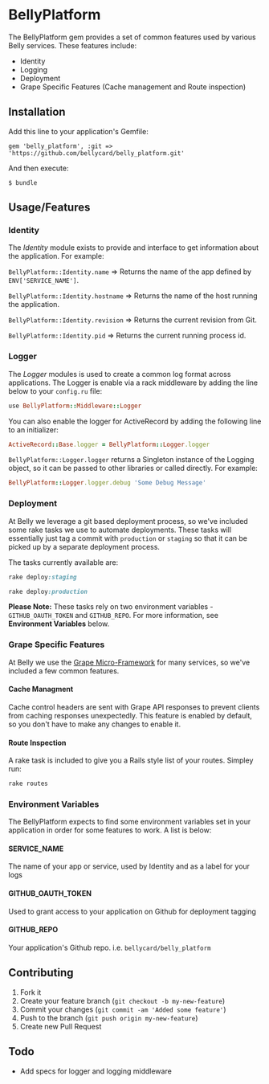 # BellyPlatform

The BellyPlatform gem provides a set of common features used by various Belly services. These features include:

* Identity
* Logging
* Deployment
* Grape Specific Features (Cache management and Route inspection)

## Installation

Add this line to your application's Gemfile:

    gem 'belly_platform', :git => 'https://github.com/bellycard/belly_platform.git'

And then execute:

    $ bundle

## Usage/Features

### Identity
The *Identity* module exists to provide and interface to get information about the application. For example:

`BellyPlatform::Identity.name` => Returns the name of the app defined by `ENV['SERVICE_NAME']`.

`BellyPlatform::Identity.hostname` => Returns the name of the host running the application.

`BellyPlatform::Identity.revision` => Returns the current revision from Git.

`BellyPlatform::Identity.pid` => Returns the current running process id.

### Logger
The *Logger* modules is used to create a common log format across applications. The Logger is enable via a rack middleware by adding the line below to your `config.ru` file:

```ruby
use BellyPlatform::Middleware::Logger
```

You can also enable the logger for ActiveRecord by adding the following line to an initializer:

```ruby
ActiveRecord::Base.logger = BellyPlatform::Logger.logger
```

`BellyPlatform::Logger.logger` returns a Singleton instance of the Logging object, so it can be passed to other libraries or called directly. For example:

```ruby
BellyPlatform::Logger.logger.debug 'Some Debug Message'
```

### Deployment
At Belly we leverage a git based deployment process, so we've included some rake tasks we use to automate deployments. These tasks will essentially just tag a commit with `production` or `staging` so that it can be picked up by a separate deployment process.

The tasks currently available are:

```ruby
rake deploy:staging
```


```ruby
rake deploy:production
```

**Please Note:** These tasks rely on two environment variables - `GITHUB_OAUTH_TOKEN` and `GITHUB_REPO`. For more information, see **Environment Variables** below. 

### Grape Specific Features
At Belly we use the [Grape Micro-Framework](https://github.com/intridea/grape) for many services, so we've included a few common features.

#### Cache Managment
Cache control headers are sent with Grape API responses to prevent clients from caching responses unexpectedly. This feature is enabled by default, so you don't have to make any changes to enable it.

#### Route Inspection
A rake task is included to give you a Rails style list of your routes. Simpley run:

```ruby
rake routes
```

### Environment Variables
The BellyPlatform expects to find some environment variables set in your application in order for some features to work. A list is below:

#### SERVICE_NAME
The name of your app or service, used by Identity and as a label for your logs

#### GITHUB\_OAUTH\_TOKEN
Used to grant access to your application on Github for deployment tagging

#### GITHUB_REPO
Your application's Github repo. i.e. `bellycard/belly_platform`

## Contributing

1. Fork it
2. Create your feature branch (`git checkout -b my-new-feature`)
3. Commit your changes (`git commit -am 'Added some feature'`)
4. Push to the branch (`git push origin my-new-feature`)
5. Create new Pull Request


## Todo

* Add specs for logger and logging middleware